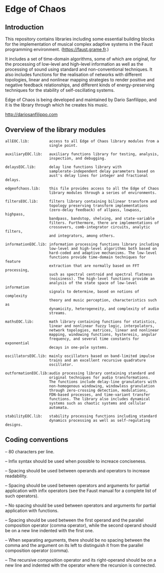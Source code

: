 # Edge of Chaos

## Introduction

This repository contains libraries including some essential building blocks 
for the implementation of musical complex adaptive systems in the Faust 
programming environment. (https://faust.grame.fr.)

It includes a set of time-domain algorithms, some of which are original, for 
the processing of low-level and high-level information as well as the 
processing of sound using standard and non-conventional techniques. It also 
includes functions for the realisation of networks with different topologies, 
linear and nonlinear mapping strategies to render positive and negative 
feedback relationships, and different kinds of energy-preserving techniques 
for the stability of self-oscillating systems.

Edge of Chaos is being developed and maintained by Dario Sanfilippo, and it 
is the library through which he creates his music. 

http://dariosanfilippo.com

## Overview of the library modules

    allEOC.lib:         access to all Edge of Chaos library modules from a 
                        single point.

    auxiliaryEOC.lib:   auxiliary functions library for testing, analysis, 
                        inspection, and debugging.

    delaysEOC.lib:      delay line functions library with 
                        samplerate-independent delay parameters based on 
                        aust's delay lines for integer and fractional delays.

    edgeofchaos.lib:    this file provides access to all the Edge of Chaos 
                        library modules through a series of environments.

    filtersEOC.lib:     filters library containing bilinear transform and 
                        topology preserving transform implementations 
                        (zero-delay feedback) of allpass, lowpass, highpass, 
                        bandpass, bandstop, shelving, and state-variable 
                        filters. Furthermore, there are implementations of 
                        crossovers, comb-integrator circuits, analytic filters, 
                        and integrators, among others.

    informationEOC.lib: information processing functions library including 
                        low-level and high-level algorithms both based on 
                        hard-coded and adaptive mechanisms. The low-level 
                        functions provide time-domain techniques for feature 
                        extraction that are normally based on FFT processing, 
                        such as spectral centroid and spectral flatness 
                        (noisiness). The high-level functions provide an 
                        analysis of the state space of low-level information 
                        signals to determine, based on notions of complexity 
                        theory and music perception, characteristics such as 
                        dynamicity, heterogeneity, and complexity of audio 
                        streams.

    mathsEOC.lib:       math library containing functions for statistics, 
                        linear and nonlinear fuzzy logic, interpolators, 
                        network topologies, matrices, linear and nonlinear 
                        mapping, windowing functions, hysteresis, angular 
                        frequency, and several time constants for exponential 
                        decays in one-pole systems.

    oscillatorsEOC.lib: mainly oscillators based on band-limited impulse 
                        trains and an excellent recursive quadrature
                        oscillator.
    
    outformationEOC.lib:audio processing library containing standard and 
                        original techniques for audio transformations.
                        The functions include delay-line granulators with 
                        non-homogenous windowing, windowless granulation 
                        through zero-crossing detection, modulations, 
                        FDN-based processes, and time-variant transfer 
                        functions. The library also includes dynamical
                        systems such as chaotic systems and cellular
                        automata.

    stabilityEOC.lib:   stability processing functions including standard 
                        dynamics processing as well as self-regulating designs.

## Coding conventions

–   80 characters per line.

–   Infix syntax should be used when possible to increace conciseness.

–   Spacing should be used between operands and operators to increase 
    readability.

–   Spacing should be used between operators and arguments for partial 
    application with infix operators (see the Faust manual for a complete list 
    of such operators).

–   No spacing should be used between operators and arguments for partial 
    application with functions.

–   Spacing should be used between the first operand and the parallel composition 
    operator (comma operator), while the second operand should be on a new line 
    indented with the first one.

–   When separating arguments, there should be no spacing between the comma and 
    the argument on its left to distinguish it from the parallel composition 
    operator (comma).

–   The recursive composition operator and its right-operand should be on a new 
    line and indented with the operator where the recursion is connected.
